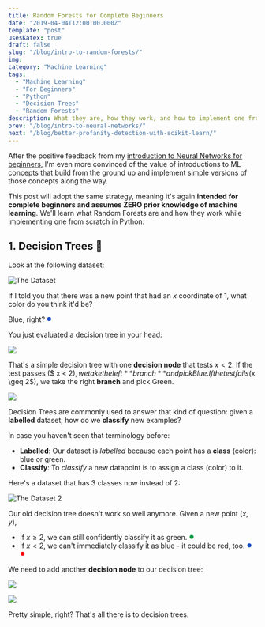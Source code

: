 ```yaml
---
title: Random Forests for Complete Beginners
date: "2019-04-04T12:00:00.000Z"
template: "post"
usesKatex: true
draft: false
slug: "/blog/intro-to-random-forests/"
img: 
category: "Machine Learning"
tags:
  - "Machine Learning"
  - "For Beginners"
  - "Python"
  - "Decision Trees"
  - "Random Forests"
description: What they are, how they work, and how to implement one from scratch in Python.
prev: "/blog/intro-to-neural-networks/"
next: "/blog/better-profanity-detection-with-scikit-learn/"
---
```


After the positive feedback from my [introduction to Neural Networks for beginners](/blog/intro-to-neural-networks/), I'm even more convinced of the value of introductions to ML concepts that build from the ground up and implement simple versions of those concepts along the way.

This post will adopt the same strategy, meaning it's again **intended for complete beginners and assumes ZERO prior knowledge of machine learning**. We'll learn what Random Forests are and how they work while implementing one from scratch in Python.

## 1. Decision Trees 🌲

Look at the following dataset:

![The Dataset](/media/random-forest-post/dataset.svg)

<style>
.inline-point {
  margin: 2px 1px;
  width: 8px;
  height: 8px;
  border-radius: 4px;
  display: inline-block;
}
.inline-point.blue {
  background-color: #164BC5;
}
.inline-point.green {
  background-color: #0F9640;
}
.inline-point.red {
  background-color: red;
}
</style>

If I told you that there was a new point that had an $x$ coordinate of $1$, what color do you think it'd be?

Blue, right? <span class="inline-point blue" />

You just evaluated a decision tree in your head:

![](/media/random-forest-post/decision-tree.svg)

That's a simple decision tree with one **decision node** that tests $x < 2$. If the test passes ($ x < 2$), we take the left **branch** and pick Blue. If the test fails ($x \geq 2$), we take the right **branch** and pick Green.

![](/media/random-forest-post/dataset-split.svg)

Decision Trees are commonly used to answer that kind of question: given a **labelled** dataset, how do we **classify** new examples?

In case you haven't seen that terminology before:

- **Labelled**: Our dataset is _labelled_ because each point has a **class** (color): blue or green.
- **Classify**: To _classify_ a new datapoint is to assign a class (color) to it.

Here's a dataset that has 3 classes now instead of 2:

![The Dataset 2](/media/random-forest-post/dataset2.svg)

Our old decision tree doesn't work so well anymore. Given a new point $(x, y)$,

- If $x \geq 2$, we can still confidently classify it as green. <span class="inline-point green"></span>
- If $x < 2$, we can't immediately classify it as blue - it could be red, too. <span class="inline-point blue"></span> <span class="inline-point red"></span>

We need to add another **decision node** to our decision tree:

![](/media/random-forest-post/decision-tree2.svg)

![](/media/random-forest-post/dataset2-split.svg)

Pretty simple, right? That's all there is to decision trees.
